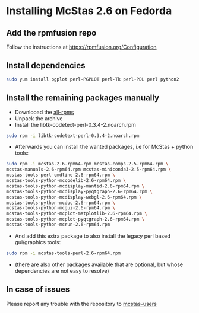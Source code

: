 # Installing McStas 2.6 on Fedorda 

## Add the rpmfusion repo
Follow the instructions at https://rpmfusion.org/Configuration

## Install dependencies
```bash
sudo yum install pgplot perl-PGPLOT perl-Tk perl-PDL perl python2
```

## Install the remaining packages manually
* Downlooad the [all-rpms](http://download.mcstas.org/current/linux/mcstas-2.6-rpm64-Fedora29/all-rpms.tgz)
* Unpack the archive
* Install the libtk-codetext-perl-0.3.4-2.noarch.rpm
```bash
sudo rpm -i libtk-codetext-perl-0.3.4-2.noarch.rpm
```
* Afterwards you can install the wanted packages, i.e for McStas + python
tools:
```bash
sudo rpm -i mcstas-2.6-rpm64.rpm mcstas-comps-2.5-rpm64.rpm \
mcstas-manuals-2.6-rpm64.rpm mcstas-miniconda3-2.5-rpm64.rpm \
mcstas-tools-perl-cmdline-2.6-rpm64.rpm \
mcstas-tools-python-mccodelib-2.6-rpm64.rpm \
mcstas-tools-python-mcdisplay-mantid-2.6-rpm64.rpm \
mcstas-tools-python-mcdisplay-pyqtgraph-2.6-rpm64.rpm \
mcstas-tools-python-mcdisplay-webgl-2.6-rpm64.rpm \
mcstas-tools-python-mcdoc-2.6-rpm64.rpm \
mcstas-tools-python-mcgui-2.6-rpm64.rpm \
mcstas-tools-python-mcplot-matplotlib-2.6-rpm64.rpm \
mcstas-tools-python-mcplot-pyqtgraph-2.6-rpm64.rpm \
mcstas-tools-python-mcrun-2.6-rpm64.rpm
```
* And add this extra package to also install the legacy perl based gui/graphics tools:
```bash
sudo rpm -i mcstas-tools-perl-2.6-rpm64.rpm
```
* (there are also other packages available that are optional, but
  whose dependencies are not easy to resolve)

## In case of issues
Please report any trouble with the repository to [mcstas-users](mailto:mcstas-users@mcstas.org)

